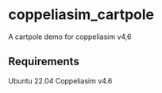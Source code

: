# coppeliasim_cartpole
A cartpole demo for coppeliasim v4,6

## Requirements
Ubuntu 22.04
Coppeliasim v4.6

